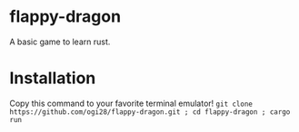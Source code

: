 # flappy-dragon
A basic game to learn rust. 

# Installation
Copy this command to your favorite terminal emulator!
```git clone https://github.com/ogi28/flappy-dragon.git ; cd flappy-dragon ; cargo run```
